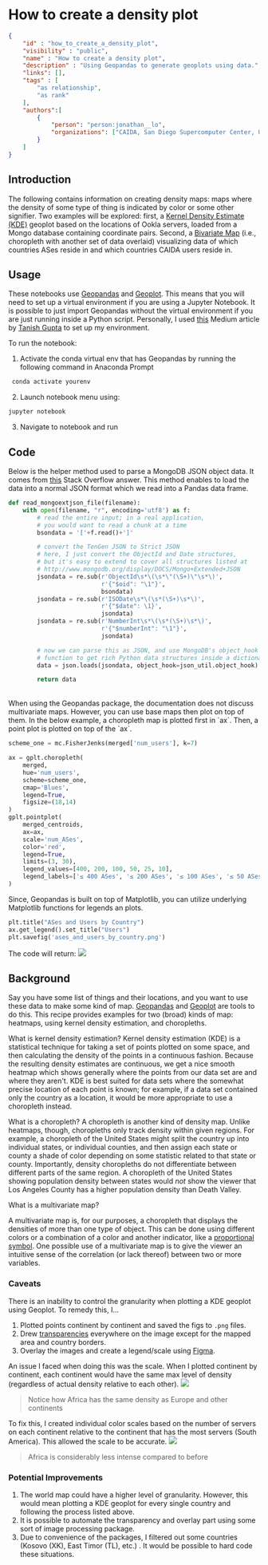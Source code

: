 # How to create a density plot

~~~json
{
    "id" : "how_to_create_a_density_plot",
    "visibility" : "public",
    "name" : "How to create a density plot",
    "description" : "Using Geopandas to generate geoplots using data.",
    "links": [],
    "tags" : [
        "as relationship",
        "as rank"
    ],
    "authors":[
        {
            "person": "person:jonathan__lo",
            "organizations": ["CAIDA, San Diego Supercomputer Center, University of California San Diego"]
        }
    ]   
}
~~~

## Introduction

The following contains information on creating density maps: maps where the density of some type of thing is indicated by color or some other signifier. Two examples will be explored: first, a [Kernel Density Estimate (KDE)](https://en.wikipedia.org/wiki/Kernel_density_estimation) geoplot based on the locations of Ookla servers, loaded from a Mongo database containing coordinate pairs. Second, a [Bivariate Map](https://en.wikipedia.org/wiki/Multivariate_map) (i.e., choropleth with another set of data overlaid) visualizing data of which countries ASes reside in and which countries CAIDA users reside in.


## Usage

These notebooks use [Geopandas](https://geopandas.org/en/stable/) and [Geoplot](https://residentmario.github.io/geoplot/). This means that you will need to set up a virtual environment if you are using a Jupyter Notebook. It is possible to just import Geopandas without the virtual environment if you are just running inside a Python script. Personally, I used [this](https://medium.com/analytics-vidhya/fastest-way-to-install-geopandas-in-jupyter-notebook-on-windows-8f734e11fa2b) Medium article by [Tanish Gupta](https://tanish-gupta.medium.com/) to set up my environment.

To run the notebook:
1. Activate the conda virtual env that has Geopandas by running the following command in Anaconda Prompt
~~~bash
 conda activate yourenv
~~~
2. Launch notebook menu using:
~~~bash
jupyter notebook
~~~
3. Navigate to notebook and run

## Code

Below is the helper method used to parse a MongoDB JSON object data. It comes from [this](https://stackoverflow.com/a/60850425/16590177)  Stack Overflow answer. This method enables to load the data into a normal JSON format which we read into a Pandas data frame.

~~~Python
def read_mongoextjson_file(filename):
    with open(filename, "r", encoding='utf8') as f:
        # read the entire input; in a real application,
        # you would want to read a chunk at a time
        bsondata = '['+f.read()+']'

        # convert the TenGen JSON to Strict JSON
        # here, I just convert the ObjectId and Date structures,
        # but it's easy to extend to cover all structures listed at
        # http://www.mongodb.org/display/DOCS/Mongo+Extended+JSON
        jsondata = re.sub(r'ObjectId\s*\(\s*\"(\S+)\"\s*\)',
                          r'{"$oid": "\1"}',
                          bsondata)
        jsondata = re.sub(r'ISODate\s*\(\s*(\S+)\s*\)',
                          r'{"$date": \1}',
                          jsondata)
        jsondata = re.sub(r'NumberInt\s*\(\s*(\S+)\s*\)',
                          r'{"$numberInt": "\1"}',
                          jsondata)

        # now we can parse this as JSON, and use MongoDB's object_hook
        # function to get rich Python data structures inside a dictionary
        data = json.loads(jsondata, object_hook=json_util.object_hook)

        return data
~~~

<br>
When using the Geopandas package, the documentation does not discuss multivariate maps. However, you can use base maps then plot on top of them. In the below example, a choropleth map is plotted first in `ax`. Then, a point plot is plotted on top of the `ax`.

~~~Python
scheme_one = mc.FisherJenks(merged['num_users'], k=7)

ax = gplt.choropleth(
    merged,
    hue='num_users',
    scheme=scheme_one,
    cmap='Blues',
    legend=True,
    figsize=(18,14)
)
gplt.pointplot(
    merged_centroids,
    ax=ax,
    scale='num_ASes',
    color='red',
    legend=True,
    limits=(3, 30),
    legend_values=[400, 200, 100, 50, 25, 10],
    legend_labels=['≤ 400 ASes', '≤ 200 ASes', '≤ 100 ASes', '≤ 50 ASes', '≤ 25 ASes', '≤ 10 ASes']
)
~~~

Since, Geopandas is built on top of Matplotlib, you can utilize underlying  Matplotlib functions for legends an plots.

~~~Python
plt.title("ASes and Users by Country")
ax.get_legend().set_title("Users")
plt.savefig('ases_and_users_by_country.png')
~~~

The code will return: ![](https://cdn.discordapp.com/attachments/942218891952783421/951328638517800990/ases_and_users_by_country.png)



## Background

Say you have some list of things and their locations, and you want to use these data to make some kind of map. [Geopandas](https://geopandas.org/en/stable/) and [Geoplot](https://residentmario.github.io/geoplot/) are tools to do this. This recipe provides examples for two (broad) kinds of map: heatmaps, using kernel density estimation, and choropleths.

What is kernel density estimation? Kernel density estimation (KDE) is a statistical technique for taking a set of points plotted on some space, and then calculating the density of the points in a continuous fashion. Because the resulting density estimates are continuous, we get a nice smooth heatmap which shows generally where the points from our data set are and where they aren't. KDE is best suited for data sets where the somewhat precise location of each point is known; for example, if a data set contained only the country as a location, it would be more appropriate to use a choropleth instead.

What is a choropleth? A choropleth is another kind of density map. Unlike heatmaps, though, choropleths only track density within given regions. For example, a choropleth of the United States might split the country up into individual states, or individual counties, and then assign each state or county a shade of color depending on some statistic related to that state or county. Importantly, density choropleths do not differentiate between different parts of the same region. A choropleth of the United States showing population density between states would *not* show the viewer that Los Angeles County has a higher population density than Death Valley.

What is a multivariate map?

A multivariate map is, for our purposes, a choropleth that displays the densities of more than one type of object. This can be done using different colors or a combination of a color and another indicator, like a [proportional symbol](https://en.wikipedia.org/wiki/Proportional_symbol_map). One possible use of a multivariate map is to give the viewer an intuitive sense of the correlation (or lack thereof) between two or more variables.

### Caveats

There is an inability to control the granularity when plotting a KDE geoplot using Geoplot. To remedy this, I...
1. Plotted points continent by continent and saved the figs to `.png` files.
2. Drew [transparencies](https://en.wikipedia.org/wiki/Transparency_(graphic)) everywhere on the image except for the mapped area and country borders.
3. Overlay the images and create a legend/scale using [Figma](https://www.figma.com/).

An issue I faced when doing this was the scale. When I plotted continent by continent, each continent would have the same max level of density (regardless of actual density relative to each other).
![](https://cdn.discordapp.com/attachments/579707526610681857/941869510544220160/unknown.png)

> Notice how Africa has the same density as Europe and other continents

To fix this, I created individual color scales based on the number of servers on each continent relative to the continent that has the most servers (South America). This allowed the scale to be accurate.
![](https://cdn.discordapp.com/attachments/579707526610681857/941930535377313852/unknown.png)
> Africa is considerably less intense compared to before

### Potential Improvements
1. The world map could have a higher level of granularity. However, this would mean plotting a KDE geoplot for every single country and following the process listed above.
2. It is possible to automate the transparency and overlay part using some sort of image processing package. 
3. Due to convenience of the packages, I filtered out some countries (Kosovo (XK), East Timor (TL), etc.) . It would be possible to hard code these situations.
